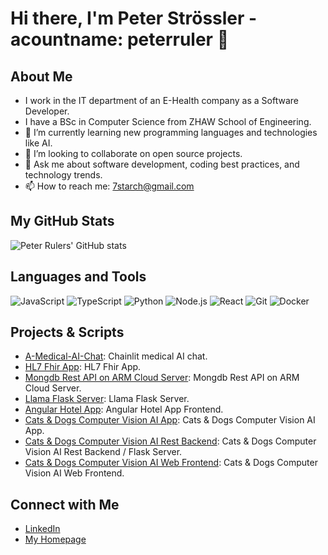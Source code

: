 # Hi there, I'm Peter Strössler - acountname: peterruler 👋

## About Me
- I work in the IT department of an E-Health company as a Software Developer.
- I have a BSc in Computer Science from ZHAW School of Engineering.
- 🌱 I’m currently learning new programming languages and technologies like AI.
- 👯 I’m looking to collaborate on open source projects.
- 💬 Ask me about software development, coding best practices, and technology trends.
- 📫 How to reach me: [7starch@gmail.com](mailto:7starch@gmail.com)

## My GitHub Stats
![Peter Rulers' GitHub stats](https://github-readme-stats.vercel.app/api?username=peterruler&show_icons=true&theme=radical)

## Languages and Tools
![JavaScript](https://img.shields.io/badge/-JavaScript-black?style=flat-square&logo=javascript)
![TypeScript](https://img.shields.io/badge/-TypeScript-black?style=flat-square&logo=typescript)
![Python](https://img.shields.io/badge/-Python-black?style=flat-square&logo=python)
![Node.js](https://img.shields.io/badge/-Node.js-black?style=flat-square&logo=node.js)
![React](https://img.shields.io/badge/-React-black?style=flat-square&logo=react)
![Git](https://img.shields.io/badge/-Git-black?style=flat-square&logo=git)
![Docker](https://img.shields.io/badge/-Docker-black?style=flat-square&logo=docker)

## Projects & Scripts
- [A-Medical-AI-Chat](https://github.com/peterruler/A-Medical-AI-Chat): Chainlit medical AI chat.
- [HL7 Fhir App](https://github.com/peterruler/reactjs-hapifhir): HL7 Fhir App.
- [Mongdb Rest API on ARM Cloud Server](https://github.com/peterruler/mongo-arm): Mongdb Rest API on ARM Cloud Server.
- [Llama Flask Server](https://github.com/peterruler/llama-server): Llama Flask Server.
- [Angular Hotel App](https://github.com/peterruler/hotel-app): Angular Hotel App Frontend.
- [Cats & Dogs Computer Vision AI App](https://github.com/peterruler/react-native-frontend): Cats & Dogs Computer Vision AI App.
- [Cats & Dogs Computer Vision AI Rest Backend](https://github.com/peterruler/flask-backend
): Cats & Dogs Computer Vision AI Rest Backend / Flask Server.
- [Cats & Dogs Computer Vision AI Web Frontend](https://github.com/peterruler/react-webapp-frontend
): Cats & Dogs Computer Vision AI Web Frontend.

## Connect with Me
- [LinkedIn](https://www.linkedin.com/in/peter-str%C3%B6ssler-364187117/)
- [My Homepage](https://www.peterstroessler.com)